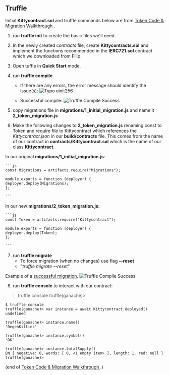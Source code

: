 ## Truffle

Initial **Kittycontract.sol** and truffle commands below are from [Token Code & Migration Walkthrough ](https://academy.moralis.io/lessons/token-code-migration-walkthrough).

1. run **truffle init** to create the basic files we'll need. 

2. In the newly created _contracts_ file, create **Kittycontracts.sol** and implement the functions recommended in the **IERC721.sol** contract which we downloaded from Filip. 

3. Open tuffle in **Quick Start** mode. 

4. run **truffle compile**. 
    - If there are any errors, the error message should identify the issue(s): 
![Typo uinit256](https://i.imgur.com/GZJx1JC.png)

    - Successful compile: 
![Truffle Compile Success](https://imgur.com/S4YeiKc.png)

5. copy migrations file in **migrations/1_initial_migration.js** and name it **2_token_migration.js**

6. Make the following changes to **2_token_migration.js** renaming const to Token and require file to Kittycontract which references the _Kittycontract.json_ in our **build/contracts** file.  This comes from the name of our contract in **contracts/Kittycontract.sol** which is the name of our class **Kittycontract**. 

In our original **migrations/1_initial_migration.js**:

    ```js
    const Migrations = artifacts.require("Migrations");

    module.exports = function (deployer) {
    deployer.deploy(Migrations);
    };

    ```

In our new **migrations/2_token_migration.js**:

    ```js
    const Token = artifacts.require("Kittycontract");

    module.exports = function (deployer) {
    deployer.deploy(Token);
    };

    ```

7. run **truffle migrate**
    - To force migration (when no changes) use flag **--reset**
    - "_truffle migrate --reset_"

Example of a [successful migration](https://i.imgur.com/GRXvV6k.png). 
![Truffle Compile Success](https://i.imgur.com/GRXvV6k.png)
    
    


8. run **truffle console** to interact with our contract:

>truffle console
>truffle(ganache)>

```
$ truffle console
truffle(ganache)> var instance = await Kittycontract.deployed()
undefined

truffle(ganache)> instance.name()
'DegenKitties'

truffle(ganache)> instance.symbol()
'DK'

truffle(ganache)> instance.totalSupply()
BN { negative: 0, words: [ 0, <1 empty item> ], length: 1, red: null }
truffle(ganache)>
```

(end of [Token Code & Migration Walkthrough ](https://academy.moralis.io/lessons/token-code-migration-walkthrough).)








